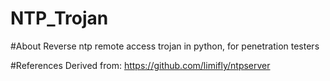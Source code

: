 # NTP_Trojan

#About
Reverse ntp remote access trojan in python, for penetration testers

#References
Derived from: https://github.com/limifly/ntpserver
